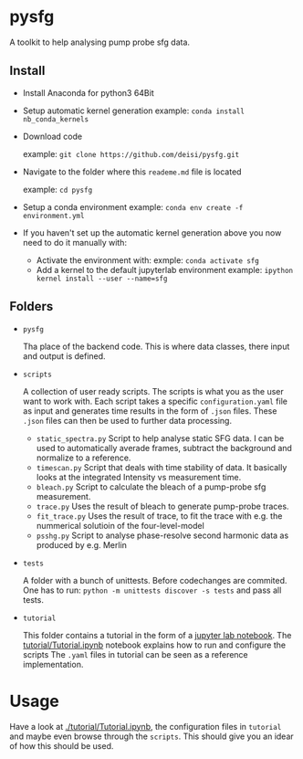 # pysfg

A toolkit to help analysing pump probe sfg data.

## Install

- Install Anaconda for python3 64Bit

- Setup automatic kernel generation
  example: `conda install nb_conda_kernels`

- Download code
  
  example: `git clone https://github.com/deisi/pysfg.git`

- Navigate to the folder where this `reademe.md` file is located
  
  example: `cd pysfg`

- Setup a conda environment
  example: `conda env create -f environment.yml`

- If you haven't set up the automatic kernel generation above you now need to do it manually with:
  
  - Activate the environment with:
    exmple: `conda activate sfg`
  - Add a kernel to the default jupyterlab environment
    example: `ipython kernel install --user --name=sfg`

## Folders

- `pysfg`
  
  Tha place of the backend code. This is where data classes, there input and output is defined.

- `scripts`
  
  A collection of user ready scripts. The scripts is what you as the user want to work with. Each script takes a specific `configuration.yaml` file as input and generates time results in the form of `.json` files. These `.json` files can then be used to further data processing.
  - `static_spectra.py`
    Script to help analyse static SFG data. I can be used to automatically averade frames, subtract the background and normalize to a reference.
  - `timescan.py`
    Script that deals with time stability of data. It basically looks at the integrated Intensity vs measurement time.
  - `bleach.py`
    Script to calculate the bleach of a pump-probe sfg measurement.
  - `trace.py`
    Uses the result of bleach to generate pump-probe traces.
  - `fit_trace.py`
    Uses the result of trace, to fit the trace with e.g. the nummerical solutioin of the four-level-model
  - `psshg.py`
    Script to analyse phase-resolve second harmonic data as produced by e.g. Merlin
- `tests`
  
  A folder with a bunch of unittests. Before codechanges are commited. One has to run: `python -m unittests discover -s tests` and pass all tests.

- `tutorial`
  
  This folder contains a tutorial in the form of a  [jupyter lab notebook](https://jupyterlab.readthedocs.io/en/stable/). The [tutorial/Tutorial.ipynb](https://github.com/deisi/pysfg/blob/master/tutorial/Tutorial.ipynb) notebook explains how to run and configure the scripts The `.yaml` files in tutorial can be seen as a reference implementation.

# Usage

Have a look at [./tutorial/Tutorial.ipynb](https://github.com/deisi/pysfg/blob/master/tutorial/Tutorial.ipynb), the configuration files in `tutorial` and maybe even browse through the `scripts`. This should give you an idear of how this should be used.
